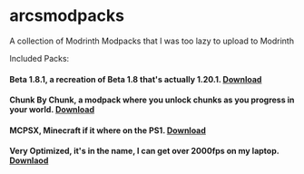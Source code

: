# arcsmodpacks
A collection of Modrinth Modpacks that I was too lazy to upload to Modrinth

Included Packs:
#### Beta 1.8.1, a recreation of Beta 1.8 that's actually 1.20.1. [Download](https://github.com/arc360alt/arcsmodpacks/tree/main/Beta%201.8.1)
#### Chunk By Chunk, a modpack where you unlock chunks as you progress in your world. [Download](https://github.com/arc360alt/arcsmodpacks/tree/main/Chunk%20By%20Chunk)
#### MCPSX, Minecraft if it where on the PS1. [Download](https://github.com/arc360alt/arcsmodpacks/tree/main/MCPSX)
#### Very Optimized, it's in the name, I can get over 2000fps on my laptop. [Downlaod](https://github.com/arc360alt/arcsmodpacks/tree/main/Very%20Optimised)

